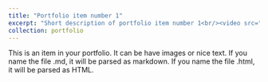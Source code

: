 ```yaml
---
title: "Portfolio item number 1"
excerpt: "Short description of portfolio item number 1<br/><video src="/images/ARCosmetics.png" controls="controls" width="500" height="300">您的浏览器不支持播放该视频！</video>"
collection: portfolio
---
```


This is an item in your portfolio. It can be have images or nice text. If you name the file .md, it will be parsed as markdown. If you name the file .html, it will be parsed as HTML. 
